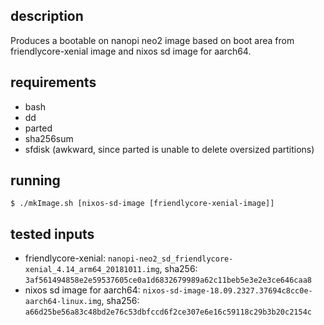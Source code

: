 ## description
Produces a bootable on nanopi neo2 image based on boot area from
friendlycore-xenial image and nixos sd image for aarch64.

## requirements
- bash
- dd
- parted
- sha256sum
- sfdisk (awkward, since parted is unable to delete oversized partitions)

## running
```shell
$ ./mkImage.sh [nixos-sd-image [friendlycore-xenial-image]]
```

## tested inputs
- friendlycore-xenial:
`nanopi-neo2_sd_friendlycore-xenial_4.14_arm64_20181011.img`, sha256: `3af561494858e2e59537605ce0a1d6832679989a62c11beb5e3e2e3ce646caa8`
- nixos sd image for aarch64:
`nixos-sd-image-18.09.2327.37694c8cc0e-aarch64-linux.img`, sha256: `a66d25be56a83c48bd2e76c53dbfccd6f2ce307e6e16c59118c29b3b20c2154c`
